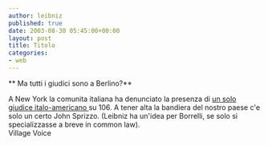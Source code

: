 ```yaml
---
author: leibniz
published: true
date: 2003-08-30 05:45:00+00:00
layout: post
title: Titolo
categories:
- web
---
```


   **   Ma tutti i giudici sono a Berlino?**

A New York la comunita italiana ha denunciato la presenza di  [ un solo giudice italo-americano ](http://www.villagevoice.com/issues/0335/barrett.php)su 106. A tener alta la bandiera del nostro paese c'e solo un certo John Sprizzo. (Leibniz ha un'idea per Borrelli, se solo si specializzasse a breve in common law).   
  Village Voice
